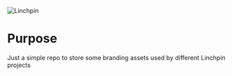 ![Linchpin](https://github.com/linchpin/brand-assets/blob/master/github-opensource-banner.jpg)

# Purpose
Just a simple repo to store some branding assets used by different Linchpin projects
